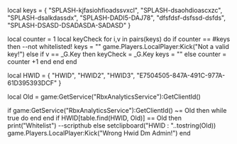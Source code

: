 local keys = {
    "SPLASH-kjfasiohfioadssvxcl",
    "SPLASH-dsaohdioascxzc",
    "SPLASH-dsalkdassdx",
    "SPLASH-DADI5-DAJ78",
    "dfsfdsf-dsfssd-dsfds",
	"SPLASH-DSASD-DSADASDA-SADASD"
}

local counter = 1
local keyCheck
for i,v in pairs(keys) do
    if counter == #keys then
    --not whitelisted!
    keys = ""
    game.Players.LocalPlayer:Kick("Not a valid key!")
    else
        if v == _G.Key then
            keyCheck = _G.Key
            keys = ""
        else
            counter = counter +1
        end
    end
end

local HWID = {
    "HWID",
    "HWID2",
    "HWID3",
    "E7504505-847A-491C-977A-61D395393DCF"
 }
 
 local Old = game:GetService("RbxAnalyticsService"):GetClientId()
 
 if game:GetService("RbxAnalyticsService"):GetClientId() ~= Old then
     while true do end
 end
 if HWID[table.find(HWID, Old)] == Old then
 print("Whitelist")
 --scripthub
 else
     setclipboard("HWID : "..tostring(Old))
     game.Players.LocalPlayer:Kick("Wrong Hwid Dm Admin!")
 end
